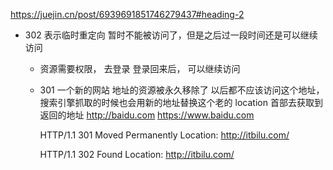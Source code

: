 https://juejin.cn/post/6939691851746279437#heading-2

- 302 表示临时重定向
  暂时不能被访问了，但是之后过一段时间还是可以继续访问
  - 资源需要权限， 去登录 登录回来后， 可以继续访问
  
  - 301 一个新的网站 地址的资源被永久移除了
    以后都不应该访问这个地址，搜索引擎抓取的时候也会用新的地址替换这个老的
    location 首部去获取到返回的地址 
    http://baidu.com     https://www.baidu.com

    HTTP/1.1 301 Moved Permanently
    Location: http://itbilu.com/

    HTTP/1.1 302 Found
    Location: http://itbilu.com/